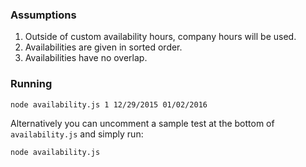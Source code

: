 ### Assumptions
1. Outside of custom availability hours, company hours will be used.
2. Availabilities are given in sorted order.
3. Availabilities have no overlap.

### Running

```shell
node availability.js 1 12/29/2015 01/02/2016
```

Alternatively you can uncomment a sample test at the bottom of `availability.js` and simply run:

```shell
node availability.js
```

